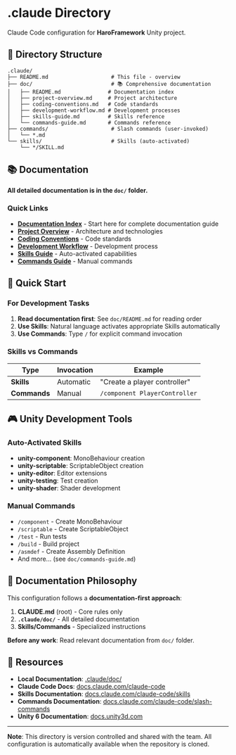 # .claude Directory

Claude Code configuration for **HaroFramework** Unity project.

## 📁 Directory Structure

```
.claude/
├── README.md                    # This file - overview
├── doc/                         # 📚 Comprehensive documentation
│   ├── README.md               # Documentation index
│   ├── project-overview.md     # Project architecture
│   ├── coding-conventions.md   # Code standards
│   ├── development-workflow.md # Development processes
│   ├── skills-guide.md         # Skills reference
│   └── commands-guide.md       # Commands reference
├── commands/                    # Slash commands (user-invoked)
│   └── *.md
└── skills/                      # Skills (auto-activated)
    └── */SKILL.md
```

## 📚 Documentation

**All detailed documentation is in the `doc/` folder.**

### Quick Links

- **[Documentation Index](doc/README.md)** - Start here for complete documentation guide
- **[Project Overview](doc/project-overview.md)** - Architecture and technologies
- **[Coding Conventions](doc/coding-conventions.md)** - Code standards
- **[Development Workflow](doc/development-workflow.md)** - Development process
- **[Skills Guide](doc/skills-guide.md)** - Auto-activated capabilities
- **[Commands Guide](doc/commands-guide.md)** - Manual commands

## 🚀 Quick Start

### For Development Tasks

1. **Read documentation first**: See `doc/README.md` for reading order
2. **Use Skills**: Natural language activates appropriate Skills automatically
3. **Use Commands**: Type `/` for explicit command invocation

### Skills vs Commands

| Type | Invocation | Example |
|------|------------|---------|
| **Skills** | Automatic | "Create a player controller" |
| **Commands** | Manual | `/component PlayerController` |

## 🎮 Unity Development Tools

### Auto-Activated Skills
- **unity-component**: MonoBehaviour creation
- **unity-scriptable**: ScriptableObject creation
- **unity-editor**: Editor extensions
- **unity-testing**: Test creation
- **unity-shader**: Shader development

### Manual Commands
- `/component` - Create MonoBehaviour
- `/scriptable` - Create ScriptableObject
- `/test` - Run tests
- `/build` - Build project
- `/asmdef` - Create Assembly Definition
- And more... (see `doc/commands-guide.md`)

## 📖 Documentation Philosophy

This configuration follows a **documentation-first approach**:

1. **CLAUDE.md** (root) - Core rules only
2. **`.claude/doc/`** - All detailed documentation
3. **Skills/Commands** - Specialized instructions

**Before any work**: Read relevant documentation from `doc/` folder.

## 🔗 Resources

- **Local Documentation**: [.claude/doc/](doc/)
- **Claude Code Docs**: [docs.claude.com/claude-code](https://docs.claude.com/en/docs/claude-code)
- **Skills Documentation**: [docs.claude.com/claude-code/skills](https://docs.claude.com/en/docs/claude-code/skills)
- **Commands Documentation**: [docs.claude.com/claude-code/slash-commands](https://docs.claude.com/en/docs/claude-code/slash-commands)
- **Unity 6 Documentation**: [docs.unity3d.com](https://docs.unity3d.com/)

---

**Note**: This directory is version controlled and shared with the team. All configuration is automatically available when the repository is cloned.
